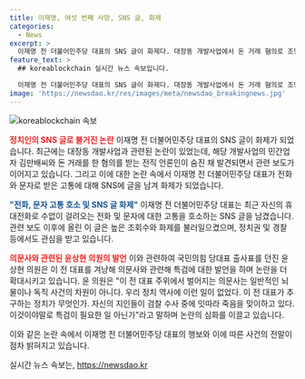 ```yaml
---
title: 이재명, 여섯 번째 사망, SNS 글, 화제
categories:
  - News
excerpt: >
  이재명 전 더불어민주당 대표의 SNS 글이 화제다. 대장동 개발사업에서 돈 거래 혐의로 조명된 언론인의 사망과 관련해, 이 전 대표는 글을 올려 전화, 문자 그만 좀이라며 고통을 호소했다. 이 글은 13만8000회 조회되며 화제를 모으고 있다. 이와 관련해 국민의힘 의원은 이 전 대표 주위 의문사에 대해 특검이 필요하다고 주장하며 논란이 계속되고 있다. 여기에는 돈 거래로 인한 언론 보도와 사망의 의혹 등이 얽혀 있어 사람들의 이목을 끄는 소재로 화제를 불러일으키고 있다.
feature_text: >
  ## koreablockchain 실시간 뉴스 속보입니다.

  이재명 전 더불어민주당 대표의 SNS 글이 화제다. 대장동 개발사업에서 돈 거래 혐의로 조명된 언론인의 사망과 관련해, 이 전 대표는 글을 올려 전화, 문자 그만 좀이라며 고통을 호소했다. 이 글은 13만8000회 조회되며 화제를 모으고 있다. 이와 관련해 국민의힘 의원은 이 전 대표 주위 의문사에 대해 특검이 필요하다고 주장하며 논란이 계속되고 있다. 여기에는 돈 거래로 인한 언론 보도와 사망의 의혹 등이 얽혀 있어 사람들의 이목을 끄는 소재로 화제를 불러일으키고 있다.
image: 'https://newsdao.kr/res/images/meta/newsdao_breakingnews.jpg'
---
```


<p><img src="https://newsdao.kr/res/images/meta/newsdao_breakingnews.jpg" alt="koreablockchain 속보" /></p>

<p><b><span style="color: #ee2323;">정치인의 SNS 글로 불거진 논란</span></b>
이재명 전 더불어민주당 대표의 SNS 글이 화제가 되었습니다. 최근에는 대장동 개발사업과 관련된 논란이 있었는데, 해당 개발사업의 민간업자 김만배씨와 돈 거래를 한 혐의를 받는 전직 언론인이 숨진 채 발견되면서 관련 보도가 이어지고 있습니다. 그리고 이에 대한 논란 속에서 이재명 전 더불어민주당 대표가 전화와 문자로 받은 고통에 대해 SNS에 글을 남겨 화제가 되었습니다.</p>

<p><b><span style="color: #1a5490;">"전화, 문자 고통 호소 및 SNS 글 화제"</span></b>
이재명 전 더불어민주당 대표는 최근 자신의 휴대전화로 수없이 걸려오는 전화 및 문자에 대한 고통을 호소하는 SNS 글을 남겼습니다. 관련 보도 이후에 올린 이 글은 높은 조회수와 화제를 불러일으켰으며, 정치권 및 경찰 등에서도 관심을 받고 있습니다.</p>

<p><b><span style="color: #ee2323;">의문사와 관련된 윤상현 의원의 발언</span></b>
이와 관련하여 국민의힘 당대표 출사표를 던진 윤상현 의원은 이 전 대표를 겨냥해 의문사와 관련해 특검에 대한 발언을 하며 논란을 더 확대시키고 있습니다. 윤 의원은 "이 전 대표 주위에서 벌어지는 의문사는 일반적인 뇌물이나 독직 사건의 차원이 아니다. 우리 정치 역사에 이런 일이 없었다. 이 전 대표가 추구하는 정치가 무엇인가. 자신의 지인들이 검찰 수사 중에 잇따라 죽음을 맞이하고 있다. 이것이야말로 특검이 필요한 일 아닌가"라고 말하며 논란의 심화를 이끌고 있습니다. </p>

<p>이와 같은 논란 속에서 이재명 전 더불어민주당 대표의 행보와 이에 따른 사건의 전말이 점차 밝혀지고 있습니다.</p>
실시간 뉴스 속보는, <a href="https://newsdao.kr" rel="dofollow">https://newsdao.kr</a>


